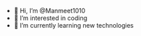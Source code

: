 - 👋 Hi, I’m @Manmeet1010
- 👀 I’m interested in coding
- 🌱 I’m currently learning new technologies


<!---
Manmeet1010/Manmeet1010 is a ✨ special ✨ repository because its `README.md` (this file) appears on your GitHub profile.
You can click the Preview link to take a look at your changes.
--->
